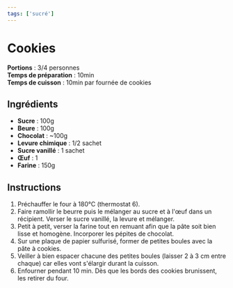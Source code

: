 ```yaml
---
tags: ['sucré']
---
```


# Cookies

**Portions** : 3/4 personnes  
**Temps de préparation** : 10min  
**Temps de cuisson** : 10min par fournée de cookies

<TagLinks />

## Ingrédients

- **Sucre** : 100g
- **Beure** : 100g
- **Chocolat** : ~100g
- **Levure chimique** : 1/2 sachet
- **Sucre vanillé** : 1 sachet
- **Œuf** : 1
- **Farine** : 150g

## Instructions

1. Préchauffer le four à 180°C (thermostat 6).
2. Faire ramollir le beurre puis le mélanger au sucre et à l'œuf dans un récipient. Verser le sucre vanillé, la levure et mélanger.
3. Petit à petit, verser la farine tout en remuant afin que la pâte soit bien lisse et homogène. Incorporer les pépites de chocolat.
4. Sur une plaque de papier sulfurisé, former de petites boules avec la pâte à cookies.
5. Veiller à bien espacer chacune des petites boules (laisser 2 à 3 cm entre chaque) car elles vont s'élargir durant la cuisson.
6. Enfourner pendant 10 min. Dès que les bords des cookies brunissent, les retirer du four.